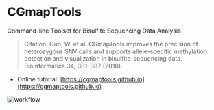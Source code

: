 # CGmapTools
Command-line Toolset for Bisulfite Sequencing Data Analysis

> Citation: Guo, W. et al. CGmapTools improves the precision of heterozygous SNV calls and supports allele-specific methylation detection and visualization in bisulfite-sequencing data. Bioinformatics 34, 381–387 (2018).

- Online tutorial: [https://cgmaptools.github.io](https://cgmaptools.github.io)

![workflow](https://cgmaptools.github.io/cgmaptools_documentation/cgmaptools_schematicDiagram.png)

